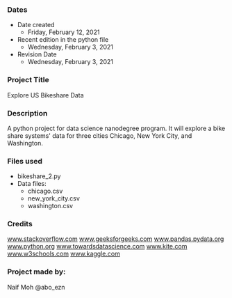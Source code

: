 ### Dates
* Date created
    - Friday, February 12, 2021
* Recent edition in the python file
    - Wednesday, February 3, 2021
* Revision Date
    - Wednesday, February 3, 2021

### Project Title
Explore US Bikeshare Data

### Description
A python project for data science nanodegree program. It will explore a bike share systems' data for three cities Chicago, New York City, and Washington.

### Files used
- bikeshare_2.py
- Data files:
    - chicago.csv
    - new_york_city.csv
    - washington.csv

### Credits
www.stackoverflow.com
www.geeksforgeeks.com
www.pandas.pydata.org
www.python.org
www.towardsdatascience.com
www.kite.com
www.w3schools.com
www.kaggle.com



### Project made by:
Naif Moh
@abo_ezn